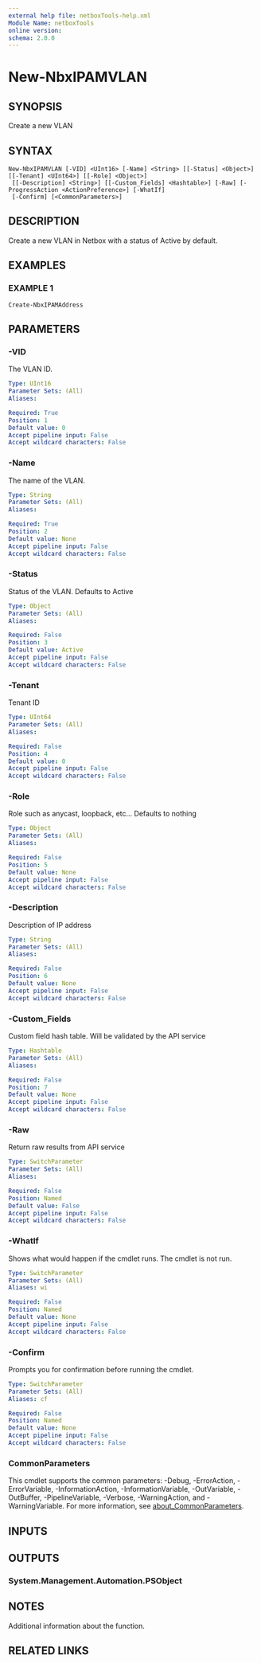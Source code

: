 ```yaml
---
external help file: netboxTools-help.xml
Module Name: netboxTools
online version:
schema: 2.0.0
---
```


# New-NbxIPAMVLAN

## SYNOPSIS
Create a new VLAN

## SYNTAX

```
New-NbxIPAMVLAN [-VID] <UInt16> [-Name] <String> [[-Status] <Object>] [[-Tenant] <UInt64>] [[-Role] <Object>]
 [[-Description] <String>] [[-Custom_Fields] <Hashtable>] [-Raw] [-ProgressAction <ActionPreference>] [-WhatIf]
 [-Confirm] [<CommonParameters>]
```

## DESCRIPTION
Create a new VLAN in Netbox with a status of Active by default.

## EXAMPLES

### EXAMPLE 1
```
Create-NbxIPAMAddress
```

## PARAMETERS

### -VID
The VLAN ID.

```yaml
Type: UInt16
Parameter Sets: (All)
Aliases:

Required: True
Position: 1
Default value: 0
Accept pipeline input: False
Accept wildcard characters: False
```

### -Name
The name of the VLAN.

```yaml
Type: String
Parameter Sets: (All)
Aliases:

Required: True
Position: 2
Default value: None
Accept pipeline input: False
Accept wildcard characters: False
```

### -Status
Status of the VLAN.
Defaults to Active

```yaml
Type: Object
Parameter Sets: (All)
Aliases:

Required: False
Position: 3
Default value: Active
Accept pipeline input: False
Accept wildcard characters: False
```

### -Tenant
Tenant ID

```yaml
Type: UInt64
Parameter Sets: (All)
Aliases:

Required: False
Position: 4
Default value: 0
Accept pipeline input: False
Accept wildcard characters: False
```

### -Role
Role such as anycast, loopback, etc...
Defaults to nothing

```yaml
Type: Object
Parameter Sets: (All)
Aliases:

Required: False
Position: 5
Default value: None
Accept pipeline input: False
Accept wildcard characters: False
```

### -Description
Description of IP address

```yaml
Type: String
Parameter Sets: (All)
Aliases:

Required: False
Position: 6
Default value: None
Accept pipeline input: False
Accept wildcard characters: False
```

### -Custom_Fields
Custom field hash table.
Will be validated by the API service

```yaml
Type: Hashtable
Parameter Sets: (All)
Aliases:

Required: False
Position: 7
Default value: None
Accept pipeline input: False
Accept wildcard characters: False
```

### -Raw
Return raw results from API service

```yaml
Type: SwitchParameter
Parameter Sets: (All)
Aliases:

Required: False
Position: Named
Default value: False
Accept pipeline input: False
Accept wildcard characters: False
```

### -WhatIf
Shows what would happen if the cmdlet runs.
The cmdlet is not run.

```yaml
Type: SwitchParameter
Parameter Sets: (All)
Aliases: wi

Required: False
Position: Named
Default value: None
Accept pipeline input: False
Accept wildcard characters: False
```

### -Confirm
Prompts you for confirmation before running the cmdlet.

```yaml
Type: SwitchParameter
Parameter Sets: (All)
Aliases: cf

Required: False
Position: Named
Default value: None
Accept pipeline input: False
Accept wildcard characters: False
```



### CommonParameters
This cmdlet supports the common parameters: -Debug, -ErrorAction, -ErrorVariable, -InformationAction, -InformationVariable, -OutVariable, -OutBuffer, -PipelineVariable, -Verbose, -WarningAction, and -WarningVariable. For more information, see [about_CommonParameters](http://go.microsoft.com/fwlink/?LinkID=113216).

## INPUTS

## OUTPUTS

### System.Management.Automation.PSObject
## NOTES
Additional information about the function.

## RELATED LINKS
